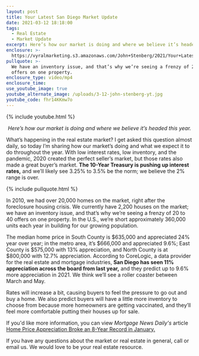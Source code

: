 ```yaml
---
layout: post
title: Your Latest San Diego Market Update
date: 2021-03-12 18:18:00
tags:
  - Real Estate
  - Market Update
excerpt: Here’s how our market is doing and where we believe it’s headed this year.
enclosure: >-
  https://vyralmarketing.s3.amazonaws.com/John+Stenberg/2021/Your+Latest+San+Diego+Market+Update.mp4
pullquote: >-
  We have an inventory issue, and that’s why we’re seeing a frenzy of 20 to 40
  offers on one property.
enclosure_type: video/mp4
enclosure_time:
use_youtube_image: true
youtube_alternate_image: /uploads/3-12-john-stenberg-yt.jpg
youtube_code: fhr14KKmw7o
---
```

{% include youtube.html %}

<p style="text-align: center;"><em>Here’s how our market is doing and where we believe it’s headed this year.</em></p>

What’s happening in the real estate market? I get asked this question almost daily, so today I’m sharing how our market’s doing and what we expect it to do throughout the year. With low interest rates, low inventory, and the pandemic, 2020 created the perfect seller’s market, but those rates also made a great buyer’s market. <b>The 10-Year Treasury is pushing up interest rates,</b> and we’ll likely see 3.25% to 3.5% be the norm; we believe the 2% range is over.

{% include pullquote.html %}

In 2010, we had over 20,000 homes on the market, right after the foreclosure housing crisis. We currently have 2,200 houses on the market; we have an inventory issue, and that’s why we’re seeing a frenzy of 20 to 40 offers on one property. In the U.S., we’re short approximately 360,000 units each year in building for our growing population.

The median home price in South County is $635,000 and appreciated 24% year over year; in the metro area, it’s $666,000 and appreciated 9.6%; East County is $575,000 with 13% appreciation, and North County is at $800,000 with 12.7% appreciation. According to CoreLogic, a data provider for the real estate and mortgage industries, <b>San Diego has seen 11% appreciation across the board from last year,</b> and they predict up to 9.6% more appreciation in 2021. We think we’ll see a roller coaster between March and May. 

Rates will increase a bit, causing buyers to feel the pressure to go out and buy a home. We also predict buyers will have a little more inventory to choose from because more homeowners are getting vaccinated, and they’ll feel more comfortable putting their houses up for sale.

If you'd like more information, you can view <em>Mortgage News Daily's</em> article <a href="http://www.mortgagenewsdaily.com/03022021_corelogic_hpi.asp">Home Price Appreciation Broke an 8-Year Record in January.</a>

If you have any questions about the market or real estate in general, call or email us. We would love to be your real estate resource.